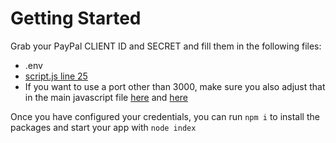# Getting Started

Grab your PayPal CLIENT ID and SECRET and fill them in the following files:
* .env
* [script.js line 25](https://github.com/rauljr7/ppcp_standard_tutorial/blob/main/script.js#L25)
* If you want to use a port other than 3000, make sure you also adjust that in the main javascript file [here](https://github.com/rauljr7/ppcp_standard_tutorial/blob/main/script.js#L50) and [here](https://github.com/rauljr7/ppcp_standard_tutorial/blob/main/script.js#L60)


Once you have configured your credentials, you can run `npm i` to install the packages and start your app with `node index`
